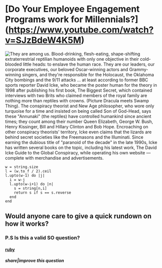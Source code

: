 # [Do Your Employee Engagement Programs work for Millennials?] (https://www.youtube.com/watch?v=SJzBdeW4K5M)

![They are among us. Blood-drinking, flesh-eating, shape-shifting extraterrestrial reptilian humanoids with only one objective in their cold-blooded little heads: to enslave the human race. They are our leaders, our corporate executives, our beloved Oscar-winning actors and Grammy-winning singers, and they're responsible for the Holocaust, the Oklahoma City bombings and the 9/11 attacks ... at least according to former BBC sports reporter David Icke, who became the poster human for the theory in 1998 after publishing his first book, The Biggest Secret, which contained interviews with two Brits who claimed members of the royal family are nothing more than reptiles with crowns. (Picture Dracula meets Swamp Thing). The conspiracy theorist and New Age philosopher, who wore only turquoise for a time and insisted on being called Son of God-Head, says these "Annunaki" (the reptiles) have controlled humankind since ancient times; they count among their number Queen Elizabeth, George W. Bush, Henry Kissinger, Bill and Hillary Clinton and Bob Hope. Encroaching on other conspiracy theorists' territory, Icke even claims that the lizards are behind secret societies like the Freemasons and the Illuminati. Since earning the dubious title of "paranoid of the decade" in the late 1990s, Icke has written several books on the topic, including his latest work, The David Icke Guide to the Global Conspiracy, while operating his own website — complete with merchandise and advertisements.](./assets/diversions.png)

```
w = string.size
l = (w.to_f / 2).ceil
l.upto(w-1) do |j|
  i = w-j
  l.upto(w-i+1) do |n|
    s = string[n,i]
    return s if s == s.reverse
  end
end

```

## Would anyone care to give a quick rundown on how it works?

### P.S Is this a valid SO question?

#### [ruby](https://github.com/coleww/Jiras_children/tree/Ryan_Dahls_twitter)

##### share|improve this question